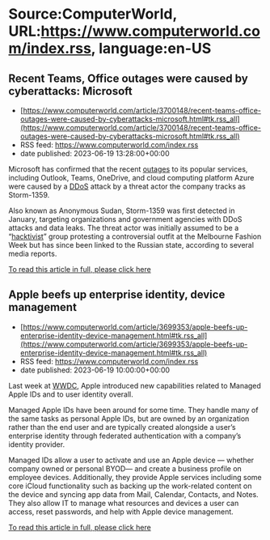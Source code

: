 # Source:ComputerWorld, URL:https://www.computerworld.com/index.rss, language:en-US

## Recent Teams, Office outages were caused by cyberattacks: Microsoft
 - [https://www.computerworld.com/article/3700148/recent-teams-office-outages-were-caused-by-cyberattacks-microsoft.html#tk.rss_all](https://www.computerworld.com/article/3700148/recent-teams-office-outages-were-caused-by-cyberattacks-microsoft.html#tk.rss_all)
 - RSS feed: https://www.computerworld.com/index.rss
 - date published: 2023-06-19 13:28:00+00:00

<article>
	<section class="page">
<p>Microsoft has confirmed that the recent <a href="https://www.computerworld.com/article/3698693/users-unable-to-access-outlook-teams-in-another-m365-outage.html">outages</a> to its popular services, including Outlook, Teams, OneDrive, and cloud computing platform Azure were caused by a <a href="https://www.csoonline.com/article/3648530/ddos-attacks-definition-examples-and-techniques.html">DDoS</a> attack by a threat actor the company tracks as Storm-1359.</p><p>Also known as Anonymous Sudan, Storm-1359 was first detected in January, targeting organizations and government agencies with DDoS attacks and data leaks. The threat actor was initially assumed to be a “<a href="https://www.csoonline.com/article/3616110/hacktivism-s-reemergence-explained-data-drops-and-defacements-for-social-justice.html">hacktivist</a>” group protesting a controversial outfit at the Melbourne Fashion Week but has since been linked to the Russian state, according to several media reports.</p><p class="jumpTag"><a href="https://www.computerworld.com/article/3700148/recent-teams-office-outages-were-caused-by-cyberattacks-microsoft.html#jump">To read this article in full, please click here</a></p></section></article>

## Apple beefs up enterprise identity, device management
 - [https://www.computerworld.com/article/3699353/apple-beefs-up-enterprise-identity-device-management.html#tk.rss_all](https://www.computerworld.com/article/3699353/apple-beefs-up-enterprise-identity-device-management.html#tk.rss_all)
 - RSS feed: https://www.computerworld.com/index.rss
 - date published: 2023-06-19 10:00:00+00:00

<article>
	<section class="page">
<p>Last week at <a href="https://developer.apple.com/wwdc23/" rel="noopener nofollow" target="_blank">WWDC</a>, Apple introduced new capabilities related to Managed Apple IDs and to user identity overall.</p><p>Managed Apple IDs have been around for some time. They handle many of the same tasks as personal Apple IDs, but are owned by an organization rather than the end user and are typically created alongside a user’s enterprise identity through federated authentication with a company’s identity provider. </p><p>Managed IDs allow a user to activate and use an Apple device — whether company owned or personal BYOD— and create a business profile on employee devices. Additionally, they provide Apple services including some core iCloud functionality such as backing up the work-related content on the device and syncing app data from Mail, Calendar, Contacts, and Notes. They also allow IT to manage what resources and devices a user can access, reset passwords, and help with Apple device management.</p><p class="jumpTag"><a href="https://www.computerworld.com/article/3699353/apple-beefs-up-enterprise-identity-device-management.html#jump">To read this article in full, please click here</a></p></section></article>

